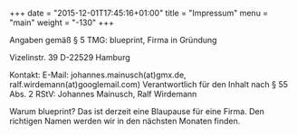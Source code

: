 +++
date = "2015-12-01T17:45:16+01:00"
title = "Impressum"
menu = "main"
weight = "-130"
+++

Angaben gemäß § 5 TMG:
blueprint, Firma in Gründung

Vizelinstr. 39
D-22529 Hamburg

Kontakt: E-Mail: johannes.mainusch(at)gmx.de, ralf.wirdemann(at)googlemail.com)
Verantwortlich für den Inhalt nach § 55 Abs. 2 RStV: Johannes Mainusch, Ralf Wirdemann


Warum blueprint?
Das ist derzeit eine Blaupause für eine Firma. Den richtigen Namen werden wir in den nächsten Monaten finden.



